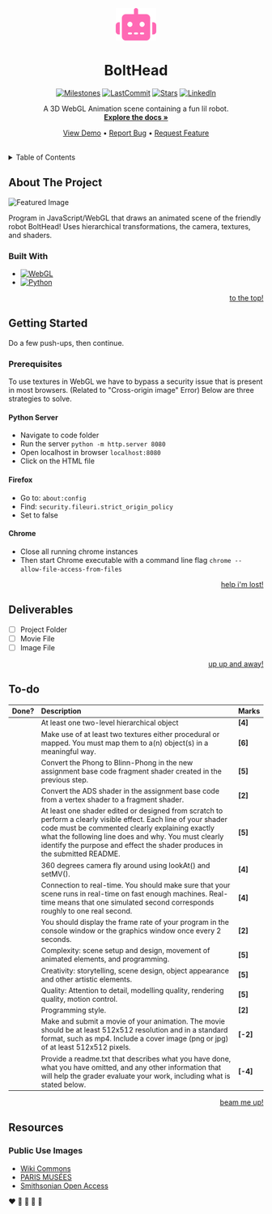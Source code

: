 <a name="top"></a>

<!-- HEADER -->
<div align="center">
  
  <img src="images/logo.svg" alt="Logo" width=80px>
  
  # BoltHead

  [![Milestones][milestones-shield]][milestones-url]
  [![LastCommit][last-commit-shield]][last-commit-url]
  [![Stars][stars-shield]][stars-url]
  [![LinkedIn][linkedin-shield]][linkedin-url]
  
  A 3D WebGL Animation scene containing a fun lil robot. 
  <br />
  [**Explore the docs »**](https://github.com/cindyunrau/BoltHead)

  [View Demo](https://github.com/cindyunrau/BoltHead) •
  [Report Bug](https://github.com/cindyunrau/BoltHead) •
  [Request Feature](https://github.com/cindyunrau/BoltHead) 

</div>
<br />

<!-- TABLE OF CONTENTS -->
<details>
  <summary>Table of Contents</summary>
  <ol>
    <li><a href="#about-the-project">About The Project</a></li>
    <li><a href="#getting-started">Getting Started</a></li>
    <li><a href="#to-do">To-do</a></li>
    <li><a href="#deliverables">Deliverables</a></li>
    <li><a href="#resources">Resources</a></li>
  </ol>
</details>

<!-- ABOUT THE PROJECT -->
## About The Project
![Featured Image][featured-image]

Program in JavaScript/WebGL that draws an animated scene of the friendly robot BoltHead! Uses hierarchical transformations, the camera, textures, and shaders.

### Built With
* [![WebGL][webGL-shield]][webGL-url]
* [![Python][python-shield]][python-url]

<p align="right">
  <a href="#top">to the top!</a>
</p>

<!-- GETTING STARTED -->
## Getting Started

Do a few push-ups, then continue.

### Prerequisites

To use textures in WebGL we have to bypass a security issue that is present in most browsers. (Related to "Cross-origin image" Error) Below are three strategies to solve.

#### Python Server

* Navigate to code folder
* Run the server
   ```python -m http.server 8080```
* Open localhost in browser
   ```localhost:8080```
* Click on the HTML file

#### Firefox

* Go to:
  ```about:config```
* Find:
  ```security.fileuri.strict_origin_policy```
* Set to false

#### Chrome

* Close all running chrome instances
* Then start Chrome executable with a command line flag 
  ```chrome --allow-file-access-from-files```

<p align="right">
  <a href="#top">help i'm lost!</a>
</p>

<!-- USAGE EXAMPLES -->
## Deliverables

- [ ] Project Folder
- [ ] Movie File
- [ ] Image File

<p align="right">
  <a href="#top">up up and away!</a>
</p>

<!-- TO-DO -->
## To-do

| Done? | Description | Marks |
| :--- | :--- | :--- |
| | At least one two-level hierarchical object | **[4]** |
| | Make use of at least two textures either procedural or mapped. You must map them to a(n) object(s) in a meaningful way. | **[6]** |
| | Convert the Phong to Blinn-Phong in the new assignment base code fragment shader created in the previous step. | **[5]** |
| | Convert the ADS shader in the assignment base code from a vertex shader to a fragment shader. | **[2]** |
| | At least one shader edited or designed from scratch to perform a clearly visible effect. Each line of your shader code must be commented clearly explaining exactly what the following line does and why. You must clearly identify the purpose and effect the shader produces in the submitted README. | **[5]** |
| | 360 degrees camera fly around using lookAt() and setMV(). | **[4]** |
| | Connection to real-time. You should make sure that your scene runs in real-time on fast enough machines. Real-time means that one simulated second corresponds roughly to one real second. | **[4]** |
| | You should display the frame rate of your program in the console window or the graphics window once every 2 seconds. | **[2]** |
| | Complexity: scene setup and design, movement of animated elements, and programming. | **[5]** |
| | Creativity: storytelling, scene design, object appearance and other artistic elements.  | **[5]** |
| | Quality:  Attention to detail, modelling quality, rendering quality, motion control.  | **[5]** |
| | Programming style. | **[2]** |
| | Make and submit a movie of your animation. The movie should be at least 512x512 resolution and in a standard format, such as mp4. Include a cover image (png or jpg) of at least 512x512 pixels. | **[-2]** |
| | Provide a readme.txt that describes what you have done, what you have omitted, and any other information that will help the grader evaluate your work, including what is stated below.  | **[-4]** |

<p align="right">
  <a href="#top">beam me up!</a>
</p>

<!-- RESOURCES -->
## Resources

### Public Use Images

* [Wiki Commons](https://commons.wikimedia.org/wiki/Main_Page)
* [PARIS MUSÉES](https://www.parismuseescollections.paris.fr/en)
* [Smithsonian Open Access](https://www.si.edu/OpenAccess)


:heart:
:yellow_heart:
:green_heart:
:blue_heart: 
:purple_heart:

<!-- BADGES -->
[milestones-shield]: https://img.shields.io/github/milestones/all/cindyunrau/BoltHead?color=%23ff69b4&style=for-the-badge
[milestones-url]: https://google.ca
[last-commit-shield]: https://img.shields.io/github/last-commit/cindyunrau/BoltHead/main?color=%2300ffff&style=for-the-badge
[last-commit-url]: https://github.com/cindyunrau/BoltHead/commits/main
[stars-shield]: https://img.shields.io/github/stars/cindyunrau/BoltHead.svg?color=%23fff740&style=for-the-badge
[stars-url]: https://github.com/cindyunrau/BoltHead
[linkedin-shield]: https://img.shields.io/badge/-LinkedIn-black.svg?style=for-the-badge&logo=linkedin&colorB=555
[linkedin-url]: https://linkedin.com/in/cindyunrau
[webGL-shield]: https://img.shields.io/badge/WebGL-990000?logo=webgl&logoColor=white&style=for-the-badge
[webGL-url]: https://get.webgl.org/
[python-shield]: https://img.shields.io/badge/python-3670A0?style=for-the-badge&logo=python&logoColor=ffdd54
[python-url]: https://www.python.org/

<!-- IMAGES -->
[featured-image]: images/robot.gif
